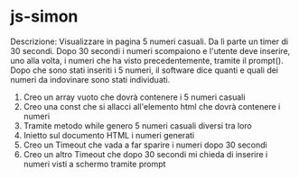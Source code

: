 # js-simon

Descrizione: Visualizzare in pagina 5 numeri casuali. Da lì parte un timer di 30 secondi. Dopo 30 secondi i numeri scompaiono e l'utente deve inserire, uno alla volta, i numeri che ha visto precedentemente, tramite il prompt(). Dopo che sono stati inseriti i 5 numeri, il software dice quanti e quali dei numeri da indovinare sono stati individuati.

1. Creo un array vuoto che dovrà contenere i 5 numeri casuali
2. Creo una const che si allacci all'elemento html che dovrà contenere i numeri
3. Tramite metodo while genero 5 numeri casuali diversi tra loro
4. Inietto sul documento HTML i numeri generati
5. Creo un Timeout che vada a far sparire i numeri dopo 30 secondi
6. Creo un altro Timeout che dopo 30 secondi mi chieda di inserire i numeri visti a schermo tramite prompt
